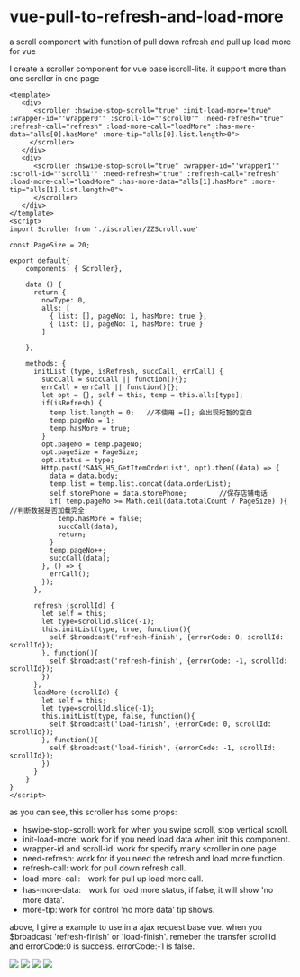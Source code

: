 # vue-pull-to-refresh-and-load-more
a scroll component with function of pull down refresh and pull up load more for vue

I create a scroller component for vue base iscroll-lite. it support more than one scroller in one page

```vue
<template>
   <div>
      <scroller :hswipe-stop-scroll="true" :init-load-more="true" :wrapper-id="'wrapper0'" :scroll-id="'scroll0'" :need-refresh="true" :refresh-call="refresh" :load-more-call="loadMore" :has-more-data="alls[0].hasMore" :more-tip="alls[0].list.length>0">
     </scroller>
   </div>
   <div>
      <scroller :hswipe-stop-scroll="true" :wrapper-id="'wrapper1'" :scroll-id="'scroll1'" :need-refresh="true" :refresh-call="refresh" :load-more-call="loadMore" :has-more-data="alls[1].hasMore" :more-tip="alls[1].list.length>0">      
      </scroller>
   </div>
</template>
<script>
import Scroller from './iscroller/ZZScroll.vue'

const PageSize = 20;

export default{
    components: { Scroller},

    data () {
      return {
        nowType: 0,
        alls: [
          { list: [], pageNo: 1, hasMore: true },
          { list: [], pageNo: 1, hasMore: true }
        ]
        
    },

    methods: {
      initList (type, isRefresh, succCall, errCall) {
        succCall = succCall || function(){};
        errCall = errCall || function(){};
        let opt = {}, self = this, temp = this.alls[type];
        if(isRefresh) {
          temp.list.length = 0;   //不使用 =[]; 会出现短暂的空白
          temp.pageNo = 1;
          temp.hasMore = true;
        }
        opt.pageNo = temp.pageNo;
        opt.pageSize = PageSize;
        opt.status = type;
        Http.post('SAAS_H5_GetItemOrderList', opt).then((data) => {
          data = data.body;
          temp.list = temp.list.concat(data.orderList);
          self.storePhone = data.storePhone;        //保存店铺电话
          if( temp.pageNo >= Math.ceil(data.totalCount / PageSize) ){   //判断数据是否加载完全
            temp.hasMore = false;
            succCall(data);
            return;
          }
          temp.pageNo++;
          succCall(data);
        }, () => {
          errCall();
        });
      },

      refresh (scrollId) {
        let self = this;
        let type=scrollId.slice(-1);
        this.initList(type, true, function(){
          self.$broadcast('refresh-finish', {errorCode: 0, scrollId: scrollId});
        }, function(){
          self.$broadcast('refresh-finish', {errorCode: -1, scrollId: scrollId});
        })
      },
      loadMore (scrollId) {
        let self = this;
        let type=scrollId.slice(-1);
        this.initList(type, false, function(){
          self.$broadcast('load-finish', {errorCode: 0, scrollId: scrollId});
        }, function(){
          self.$broadcast('load-finish', {errorCode: -1, scrollId: scrollId});
        })
      }
    }
}
</script>
```

as you can see, this scroller has some props:
- hswipe-stop-scroll:  work for when you swipe scroll, stop vertical scroll.
- init-load-more:   work for if you need load data when init this component.
- wrapper-id and scroll-id:  work for specify many scroller in one page.
- need-refresh:  work for if you need the refresh and load more function.
- refresh-call:  work for pull down refresh call.
- load-more-call:　work for pull up load more call.
- has-more-data:　work for load more status, if false, it will show 'no more data'.
- more-tip: work for control 'no more data' tip shows.

above, I give a example to use in a ajax request base vue. when you $broadcast 'refresh-finish' or 'load-finish'. remeber the transfer scrollId. and errorCode:0 is success. errorCode:-1 is false.

![](http://ww3.sinaimg.cn/mw690/a5e2541bgw1f8qrr6en35j20k00zkdin.jpg)
![](http://ww3.sinaimg.cn/mw690/a5e2541bgw1f8qrr5znlsj20k00zkgpx.jpg)
![](http://ww1.sinaimg.cn/mw690/a5e2541bgw1f8qrr5mh9wj20k00zktcd.jpg)
![](http://ww4.sinaimg.cn/mw690/a5e2541bgw1f8qrr54yfjj20k00zk42c.jpg)

